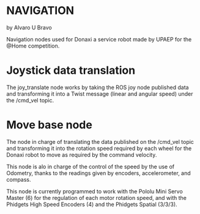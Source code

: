 # NAVIGATION
by Alvaro U Bravo

Navigation nodes used for Donaxi a service robot made by UPAEP for the @Home competition.

# Joystick data translation

The joy_translate node works by taking the ROS joy node published data and transforming it into a Twist message (linear and angular speed) under the /cmd_vel topic.

# Move base node

The node in charge of translating the data published on the /cmd_vel topic and transforming it into the rotation speed required by each wheel for the Donaxi robot to move as required by the command velocity. 

This node is alo in charge of the control of the speed by the use of Odometry, thanks to the readings given by encoders, accelerometer, and compass.

This node is currently programmed to work with the Pololu Mini Servo Master (6) for the regulation of each motor rotation speed, and with the Phidgets High Speed Encoders (4) and the Phidgets Spatial (3/3/3).
